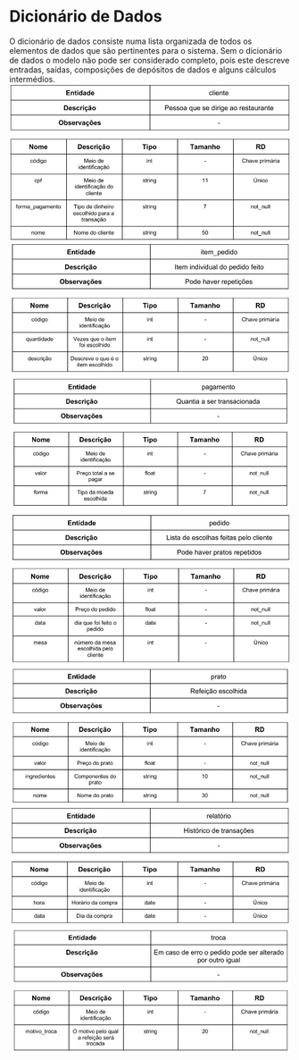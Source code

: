<h1>Dicionário de Dados</h1>

O dicionário de dados consiste numa lista organizada de todos os elementos  de dados que são pertinentes para o sistema. Sem o dicionário de dados o modelo não pode ser considerado completo, pois este descreve entradas, saídas, composições de depósitos de dados e alguns cálculos intermédios.
![alt text](https://github.com/danrleydaniel/bd_restaurante/blob/main/docs/cliente.jpeg)
![alt text](https://github.com/danrleydaniel/bd_restaurante/blob/main/docs/item_pedido.jpeg)
![alt text](https://github.com/danrleydaniel/bd_restaurante/blob/main/docs/pagamento.jpeg)
![alt text](https://github.com/danrleydaniel/bd_restaurante/blob/main/docs/pedido.jpeg)
![alt text](https://github.com/danrleydaniel/bd_restaurante/blob/main/docs/prato.jpeg)
![alt text](https://github.com/danrleydaniel/bd_restaurante/blob/main/docs/relat%C3%B3rio.jpeg)
![alt text](https://github.com/danrleydaniel/bd_restaurante/blob/main/docs/troca.jpeg)

